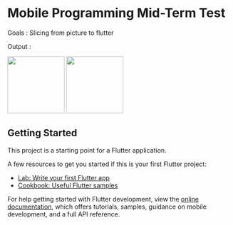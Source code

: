 # Mobile Programming Mid-Term Test

Goals : 
Slicing from picture to flutter

Output :

<img src="https://github.com/gabrieldimas/mobile-programming-study-2023/assets/93063866/53ffc1e9-ab1a-4967-9914-b7d16a088391" width="128em">
<img src="https://github.com/gabrieldimas/mobile-programming-study-2023/assets/93063866/de444c18-f984-4c67-b8b2-84d06490162e" width="128em">

## Getting Started

This project is a starting point for a Flutter application.

A few resources to get you started if this is your first Flutter project:

- [Lab: Write your first Flutter app](https://docs.flutter.dev/get-started/codelab)
- [Cookbook: Useful Flutter samples](https://docs.flutter.dev/cookbook)

For help getting started with Flutter development, view the
[online documentation](https://docs.flutter.dev/), which offers tutorials,
samples, guidance on mobile development, and a full API reference.
